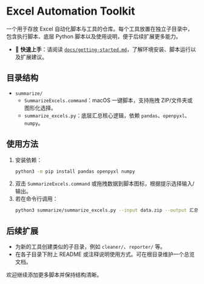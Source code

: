 # Excel Automation Toolkit

一个用于存放 Excel 自动化脚本与工具的仓库。每个工具放置在独立子目录中，包含执行脚本、底层 Python 脚本以及使用说明，便于后续扩展更多能力。

- 🚀 **快速上手**：请阅读 [`docs/getting-started.md`](docs/getting-started.md)，了解环境安装、脚本运行以及扩展建议。

## 目录结构

- `summarize/`
  - `SummarizeExcels.command`：macOS 一键脚本，支持拖拽 ZIP/文件夹或图形化选择。
  - `summarize_excels.py`：底层汇总核心逻辑，依赖 `pandas`、`openpyxl`、`numpy`。

## 使用方法

1. 安装依赖：
   ```bash
   python3 -m pip install pandas openpyxl numpy
   ```
2. 双击 `SummarizeExcels.command` 或拖拽数据到脚本图标，根据提示选择输入/输出。
3. 若在命令行调用：
   ```bash
   python3 summarize/summarize_excels.py --input data.zip --output 汇总结果.xlsx
   ```

## 后续扩展

- 为新的工具创建类似的子目录，例如 `cleaner/`、`reporter/` 等。
- 在各子目录下附上 README 或注释说明使用方式。可在根目录维护一个总览文档。

欢迎继续添加更多脚本并保持结构清晰。
